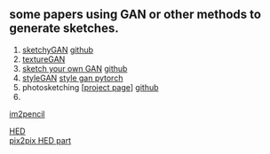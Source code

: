 some papers using GAN or other methods to generate sketches.
---  
1. [sketchyGAN](https://openaccess.thecvf.com/content_cvpr_2018/papers/Chen_SketchyGAN_Towards_Diverse_CVPR_2018_paper.pdf) [github](https://git.droidware.info/wchen342/SketchyGAN/src/branch/master/data_processing/edge_detection)  
2. [textureGAN](https://github.com/janesjanes/Pytorch-TextureGAN)  
3. [sketch your own GAN](https://www.youtube.com/watch?v=YSGr2Y5cGBo) [github](https://github.com/PeterWang512/GANSketching)
4. [styleGAN](https://github.com/NVlabs/stylegan) [style gan pytorch](https://github.com/rosinality/stylegan2-pytorch)
5. photosketching [[project page](http://www.cs.cmu.edu/~mengtial/proj/sketch/)]  [github](https://github.com/mtli/PhotoSketch)  
6. 

[im2pencil](https://arxiv.org/abs/1903.08682)  

[HED](https://github.com/s9xie/hed)  
[pix2pix HED part](https://github.com/phillipi/pix2pix/blob/master/scripts/edges/batch_hed.py)
